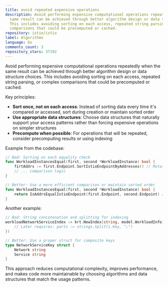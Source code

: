 ```yaml
---
title: avoid repeated expensive operations
description: Avoid performing expensive computational operations repeatedly when the
  same result can be achieved through better algorithm design or data structure choices.
  This includes avoiding sorting on each access, repeated string parsing, or complex
  comparisons that could be precomputed or cached.
repository: istio/istio
label: Algorithms
language: Go
comments_count: 3
repository_stars: 37192
---
```


Avoid performing expensive computational operations repeatedly when the same result can be achieved through better algorithm design or data structure choices. This includes avoiding sorting on each access, repeated string parsing, or complex comparisons that could be precomputed or cached.

Key principles:
- **Sort once, not on each access**: Instead of sorting data every time it's compared or accessed, sort during creation or maintain sorted order
- **Use appropriate data structures**: Choose data structures that naturally support your access patterns rather than forcing expensive operations on simpler structures
- **Precompute when possible**: For operations that will be repeated, consider precomputing results or using indexing

Example from the codebase:
```go
// Bad: Sorting on each equality check
func WorkloadInstancesEqual(first, second *WorkloadInstance) bool {
    firtAddrs := first.Endpoint.SortIstioEndpointByAddresses() // Mutates and sorts every time
    // ... comparison logic
}

// Better: Use a more efficient comparison or maintain sorted order
func WorkloadInstancesEqual(first, second *WorkloadInstance) bool {
    return IsAddrsEqualIstioEndpoint(first.Endpoint, second.Endpoint) // Efficient comparison without sorting
}
```

Another example:
```go
// Bad: String concatenation and splitting for indexing
workloadNetworkServiceIndex := krt.NewIndex[string, model.WorkloadInfo](GlobalWorkloads, "network;service", func(o model.WorkloadInfo) []string {
    // Later requires: parts := strings.Split(i.Key, ";")
})

// Better: Use a proper struct for composite keys
type NetworkServiceKey struct {
    Network string
    Service string
}
```

This approach reduces computational complexity, improves performance, and makes code more maintainable by choosing algorithms and data structures that match the usage patterns.